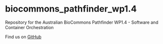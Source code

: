 # biocommons_pathfinder_wp1.4

Repository for the Australian BioCommons Pathfinder WP1.4 - Software and Container Orchestration

Find us on [GitHub](github.com/marcodelapierre/biocommons_pathfinder_wp1.4)
